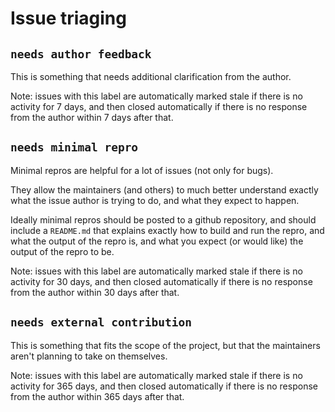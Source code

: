 # Issue triaging

## `needs author feedback`

This is something that needs additional clarification from the author.

Note: issues with this label are automatically marked stale if there is no activity for 7 days,
and then closed automatically if there is no response from the author within 7 days after that.

## `needs minimal repro`

Minimal repros are helpful for a lot of issues (not only for bugs).

They allow the maintainers (and others) to much better understand exactly what the
issue author is trying to do, and what they expect to happen.

Ideally minimal repros should be posted to a github repository,
and should include a `README.md` that explains exactly how to build and run the repro,
and what the output of the repro is, and what you expect (or would like) the output of
the repro to be.

Note: issues with this label are automatically marked stale if there is no activity for 30 days,
and then closed automatically if there is no response from the author within 30 days after that.

## `needs external contribution`

This is something that fits the scope of the project,
but that the maintainers aren't planning to take on themselves.

Note: issues with this label are automatically marked stale if there is no activity for 365 days,
and then closed automatically if there is no response from the author within 365 days after that.
